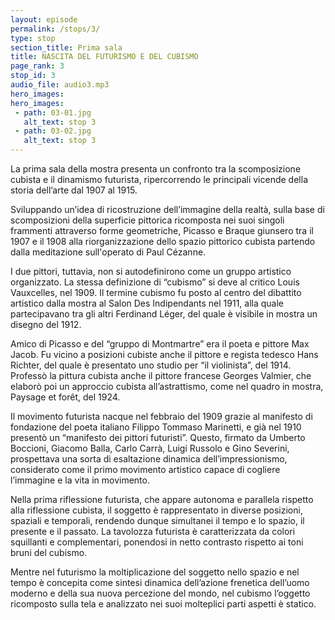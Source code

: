 ```yaml
---
layout: episode
permalink: /stops/3/
type: stop
section_title: Prima sala 
title: NASCITA DEL FUTURISMO E DEL CUBISMO
page_rank: 3
stop_id: 3
audio_file: audio3.mp3
hero_images:
hero_images:
 - path: 03-01.jpg
   alt_text: stop 3
 - path: 03-02.jpg
   alt_text: stop 3
---
```


La prima sala della mostra presenta un confronto tra la scomposizione cubista e il dinamismo futurista, ripercorrendo le principali vicende della storia dell’arte dal 1907 al 1915. 

Sviluppando un’idea di ricostruzione dell’immagine della realtà, sulla base di scomposizioni della superficie pittorica ricomposta nei suoi singoli frammenti attraverso forme geometriche, Picasso e Braque giunsero tra il 1907 e il 1908 alla riorganizzazione dello spazio pittorico cubista partendo dalla meditazione sull'operato di Paul Cézanne. 

I due pittori, tuttavia, non si autodefinirono come un gruppo artistico organizzato. La stessa definizione di “cubismo” si deve al critico Louis Vauxcelles, nel 1909. Il termine cubismo fu posto al centro del dibattito artistico dalla mostra al Salon Des Indipendants nel 1911, alla quale partecipavano tra gli altri Ferdinand Léger, del quale è visibile in mostra un disegno del 1912. 

Amico di Picasso e del “gruppo di Montmartre” era il poeta e pittore Max Jacob. Fu vicino a posizioni cubiste anche il pittore e regista tedesco Hans Richter, del quale è presentato uno studio per “il violinista”, del 1914. Professò la pittura cubista anche il pittore francese Georges Valmier, che elaborò poi un approccio cubista all’astrattismo, come nel quadro in mostra, Paysage et forêt, del 1924. 

Il movimento futurista nacque nel febbraio del 1909 grazie al manifesto di fondazione del poeta italiano Filippo Tommaso Marinetti, e già nel 1910 presentò un “manifesto dei pittori futuristi”. Questo, firmato da Umberto Boccioni, Giacomo Balla, Carlo Carrà, Luigi Russolo e Gino Severini, prospettava una sorta di esaltazione dinamica dell’impressionismo, considerato come il primo movimento artistico capace di cogliere l’immagine e la vita in movimento. 

Nella prima riflessione futurista, che appare autonoma e parallela rispetto alla riflessione cubista, il soggetto è rappresentato in diverse posizioni, spaziali e temporali, rendendo dunque simultanei il tempo e lo spazio, il presente e il passato. La tavolozza futurista è caratterizzata da colori squillanti e complementari, ponendosi in netto contrasto rispetto ai toni bruni del cubismo. 

Mentre nel futurismo la moltiplicazione del soggetto nello spazio e nel tempo è concepita come sintesi dinamica dell’azione frenetica dell’uomo moderno e della sua nuova percezione del mondo, nel cubismo l’oggetto ricomposto sulla tela e analizzato nei suoi molteplici parti aspetti è statico. 
